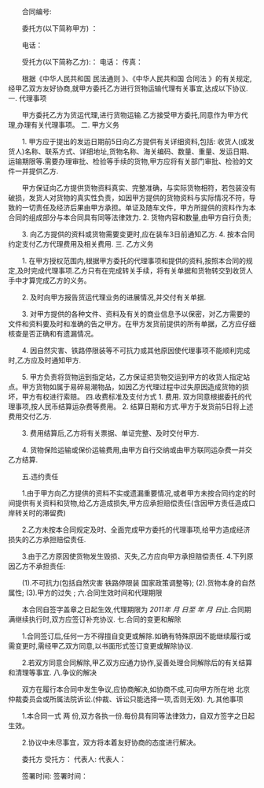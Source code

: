 
 


　　合同编号:


　　委托方(以下简称甲方) ：


　　电话：


　　受托方(以下简称乙方):： 电话： 传真：


　　根据《中华人民共和国
民法通则
》、《中华人民共和国
合同法
》的有关规定,经甲乙双方友好协商,就甲方委托乙方进行货物运输代理有关事宜,达成以下协议. 一. 代理事项


　　甲方委托乙方为货运代理,进行货物运输.乙方接受甲方委托,同意作为甲方代理,办理有关代理事项。 二. 甲方义务


　　1. 甲方应于提出的发运日期前5日向乙方提供有关详细资料,包括: 收货人(或发货人)名称、联系方式、详细地址,货物名称、海关编码、数量、重量、发运日期、运输期限等.需要办理审批、检验等手续的货物,甲方应将有关部门审批、检验的文件一并提供乙方.


　　甲方保证向乙方提供货物资料真实、完整准确，与实际货物相符，若包装没有破损，发货人对货物的真实性负责，如因甲方提供的货物资料与实际情况不符，导致的一切责任及经济后果由甲方承担。单证及随车文件，甲方所提供的资料作为本合同的组成部分与本合同具有同等法律效力. 2. 货物内容和数量,由甲方自行负责;


　　3. 向乙方提供的资料或货物需要变更时,应在装车3日前通知乙方. 4. 按本合同约定支付乙方代理费用及相关费用. 三. 乙方义务


　　1. 在甲方授权范围内,根据甲方委托的代理事项和提供的资料,按照本合同的规定,及时完成代理事项.乙方只有在完成转关手续，将有关单据和货物转交到收货人手中才算完成乙方的义务。


　　2. 及时向甲方报告货运代理业务的进展情况,并交付有关单据.


　　3. 对甲方提供的各种文件、资料及有关的商业信息予以保密，对乙方需要的文件和资料要及时和准确的告之甲方。在甲方发货前提供的所有单据，乙方应仔细核查是否正确和有遗漏情况。


　　4. 因自然灾害、铁路停限装等不可抗力或其他原因使代理事项不能顺利完成时,乙方应及时通知甲方.


　　5. 甲方负责将货物运到指定站，乙方保证把货物交运到甲方的收货人指定站点。甲方货物如属于易碎易潮物品，如因乙方代理过程中过失原因造成货物的损坏，甲方有权进行索赔。 四.收费标准及支付方式 1. 费用. 双方同意根据委托的代理事项,按人民币结算运杂费等费用。 2. 结算日期和方式.甲方于发货前5日将上述费用交付乙方.


　　3. 费用结算后,乙方将有关票据、单证完整、及时交付甲方.


　　4. 货物保险运输或保价运输费用,由甲方自行交纳或由甲方联同运杂费一并交乙方结算.


　　五.违约责任


　　1.由于甲方向乙方提供的资料不实或遗漏重要情况,或者甲方未按合同约定的时间提供有关资料和货物,给乙方造成损失,甲方应承担赔偿责任(含因甲方责任造成口岸转关时的滞留费)


　　2.乙方未按本合同规定及时、全面完成甲方委托的代理事项,给甲方造成经济损失的乙方承担赔偿责任.


　　3.由于乙方原因使货物发生毁损、灭失,乙方应向甲方承担赔偿责任. 4.下列原因乙方不承担责任:


　　(1).不可抗力(包括自然灾害 铁路停限装 国家政策调整等); (2).货物本身的自然属性; (3).甲方的过失 ; 六.合同生效时间和代理期限


　　本合同自签字盖章之日起生效,代理期限为 *2011年 月 日至 年 月 日*止.合同期满继续执行时,双方应签订补充协议. 七.合同的变更和解除


　　1.合同签订后,任何一方不得擅自变更或解除.如确有特殊原因不能继续履行或需变更时,需经甲乙双方同意,以书面形式签订变更或解除协议.


　　2.若双方同意合同解除,甲乙双方应通力协作,妥善处理合同解除后的有关结算和清理等事宜. 八.争议的解决


　　双方在履行本合同中发生争议,应协商解决,如协商不成,可向甲方所在地
北京
 仲裁委员会或所属法院诉讼.(仲裁、诉讼只能选择一项,否则无效). 九.其他事项


　　1.本合同一式 两 份,双方各执一份.每份具有同等法律效力，自双方签字之日起生效。


　　2.协议中未尽事宜，双方将本着友好协商的态度进行解决。


　　委托方 受托方： 代表人: 代表人：


　　签署时间: 签署时间：




 


 

 
 
 
 
 
  


  
 

  


  


  
 
 
 
 

